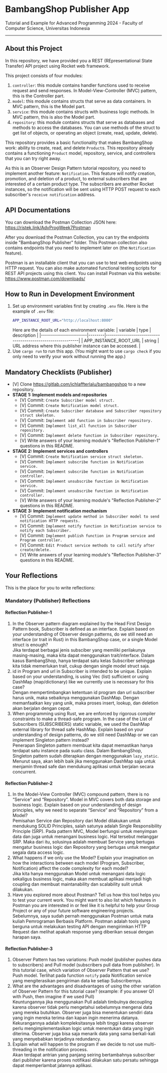 # BambangShop Publisher App
Tutorial and Example for Advanced Programming 2024 - Faculty of Computer Science, Universitas Indonesia

---
## About this Project

In this repository, we have provided you a REST (REpresentational State Transfer) API project using Rocket web framework.

This project consists of four modules:
1.  `controller`: this module contains handler functions used to receive request and send responses.
    In Model-View-Controller (MVC) pattern, this is the Controller part.
2.  `model`: this module contains structs that serve as data containers.
    In MVC pattern, this is the Model part.
3.  `service`: this module contains structs with business logic methods.
    In MVC pattern, this is also the Model part.
4.  `repository`: this module contains structs that serve as databases and methods to access the databases.
    You can use methods of the struct to get list of objects, or operating an object (create, read, update, delete).

This repository provides a basic functionality that makes BambangShop work: ability to create, read, and delete `Product`s.
This repository already contains a functioning `Product` model, repository, service, and controllers that you can try right away.

As this is an Observer Design Pattern tutorial repository, you need to implement another feature: `Notification`.
This feature will notify creation, promotion, and deletion of a product, to external subscribers that are interested of a certain product type.
The subscribers are another Rocket instances, so the notification will be sent using HTTP POST request to each subscriber's `receive notification` address.

## API Documentations

You can download the Postman Collection JSON here: https://ristek.link/AdvProgWeek7Postman

After you download the Postman Collection, you can try the endpoints inside "BambangShop Publisher" folder.
This Postman collection also contains endpoints that you need to implement later on (the `Notification` feature).

Postman is an installable client that you can use to test web endpoints using HTTP request.
You can also make automated functional testing scripts for REST API projects using this client.
You can install Postman via this website: https://www.postman.com/downloads/

## How to Run in Development Environment
1.  Set up environment variables first by creating `.env` file.
    Here is the example of `.env` file:
    ```bash
    APP_INSTANCE_ROOT_URL="http://localhost:8000"
    ```
    Here are the details of each environment variable:
    | variable              | type   | description                                                |
    |-----------------------|--------|------------------------------------------------------------|
    | APP_INSTANCE_ROOT_URL | string | URL address where this publisher instance can be accessed. |
2.  Use `cargo run` to run this app.
    (You might want to use `cargo check` if you only need to verify your work without running the app.)

## Mandatory Checklists (Publisher)
-   [V] Clone https://gitlab.com/ichlaffterlalu/bambangshop to a new repository.
-   **STAGE 1: Implement models and repositories**
    -   [V] Commit: `Create Subscriber model struct.`
    -   [V] Commit: `Create Notification model struct.`
    -   [V] Commit: `Create Subscriber database and Subscriber repository struct skeleton.`
    -   [V] Commit: `Implement add function in Subscriber repository.`
    -   [V] Commit: `Implement list_all function in Subscriber repository.`
    -   [V] Commit: `Implement delete function in Subscriber repository.`
    -   [V] Write answers of your learning module's "Reflection Publisher-1" questions in this README.
-   **STAGE 2: Implement services and controllers**
    -   [V] Commit: `Create Notification service struct skeleton.`
    -   [V] Commit: `Implement subscribe function in Notification service.`
    -   [V] Commit: `Implement subscribe function in Notification controller.`
    -   [V] Commit: `Implement unsubscribe function in Notification service.`
    -   [V] Commit: `Implement unsubscribe function in Notification controller.`
    -   [V] Write answers of your learning module's "Reflection Publisher-2" questions in this README.
-   **STAGE 3: Implement notification mechanism**
    -   [V] Commit: `Implement update method in Subscriber model to send notification HTTP requests.`
    -   [V] Commit: `Implement notify function in Notification service to notify each Subscriber.`
    -   [V] Commit: `Implement publish function in Program service and Program controller.`
    -   [V] Commit: `Edit Product service methods to call notify after create/delete.`
    -   [V] Write answers of your learning module's "Reflection Publisher-3" questions in this README.

## Your Reflections
This is the place for you to write reflections:

### Mandatory (Publisher) Reflections

#### Reflection Publisher-1
1. In the Observer pattern diagram explained by the Head First Design Pattern book, Subscriber is defined as an interface. Explain based on your understanding of Observer design patterns, do we still need an interface (or trait in Rust) in this BambangShop case, or a single Model struct is enough? <br>
Jika terdapat berbagai jenis subsciber yang memiliki perilakunya masing-masing, maka kita dapat menggunakan trait/interface. Dalam kasus BambangShop, hanya terdapat satu kelas Subscriber sehingga kita tidak memerlukan trait, cukup dengan single model struct saja.
2. id in Program and url in Subscriber is intended to be unique. Explain based on your understanding, is using Vec (list) sufficient or using DashMap (map/dictionary) like we currently use is necessary for this case? <br>
Dengan mempertimbangkan ketentuan id program dan url subscriber harus unik, maka sebaiknya menggunakan DashMap. Dengan memanfaatkan key yang unik, maka proses insert, lookup, dan deletion akan berjalan dengan cepat.
3. When programming using Rust, we are enforced by rigorous compiler constraints to make a thread-safe program. In the case of the List of Subscribers (SUBSCRIBERS) static variable, we used the DashMap external library for thread safe HashMap. Explain based on your understanding of design patterns, do we still need DashMap or we can implement Singleton pattern instead? <br>
Penerapan Singleton pattern membuat kita dapat memastikan hanya terdapat satu instance pada suatu class. Dalam BambangShop, Singleton pattern sudah diterapkan dengan menggunakan `lazy_static`. Menurut saya, akan lebih baik jika menggunakan DashMap saja untuk menjamin thread safe dan mendukung aplikasi untuk berjalan secara concurrent.
#### Reflection Publisher-2
1. In the Model-View Controller (MVC) compound pattern, there is no “Service” and “Repository”. Model in MVC covers both data storage and business logic. Explain based on your understanding of design principles, why we need to separate “Service” and “Repository” from a Model? <br>
Pemisahan Service dan Repository dari Model dilakukan untuk mendukung SOLID Principles, salah satunya adalah Single Responsibility Principle (SRP). Pada pattern MVC, Model berfungsi untuk menyimpan data dan juga untuk menangani business logic. Hal tersebut melanggar SRP. Maka dari itu, solusinya adalah membuat Service yang bertugas mengatur business logic dan Repository yang bertugas untuk mengatur segala data access logic.
2. What happens if we only use the Model? Explain your imagination on how the interactions between each model (Program, Subscriber, Notification) affect the code complexity for each model? <br>
Jika kita hanya menggunakan Model untuk menangani data logic sekaligus business logic, maka akan membuat aplikasi menjadi high coupling dan membuat maintanability dan scalability sulit untuk dilakukan.
3. Have you explored more about Postman? Tell us how this tool helps you to test your current work. You might want to also list which features in Postman you are interested in or feel like it is helpful to help your Group Project or any of your future software engineering projects. <br>
Sebelumnya, saya sudah pernah menggunakan Postman untuk mata kuliah Pemrograman Berbasis Platform. Postman adalah tools yang berguna untuk melakukan testing API dengan mengirimkan HTTP Request dan melihat apakah response yang diberikan sesuai dengan harapan saya.
#### Reflection Publisher-3
1. Observer Pattern has two variations: Push model (publisher pushes data to subscribers) and Pull model (subscribers pull data from publisher). In this tutorial case, which variation of Observer Pattern that we use?<br>
Push model. Terlihat pada function `notify` pada Notification service yang mengiterasikan pengiriman data ke setiap Subscribernya.
2. What are the advantages and disadvantages of using the other variation of Observer Pattern for this tutorial case? (example: if you answer Q1 with Push, then imagine if we used Pull) <br>
Keuntungannya jika menggunakan Pull adalah timbulnya decoupling karena observer tidak perlu mengetahui sebelumnya mengenai data yang mereka butuhkan. Observer juga bisa menentukan sendiri data yang ingin mereka terima dan kapan ingin menerima datanya. Kekurangannya adalah kompleksitasnya lebih tinggi karena observer perlu mengimplementasikan logic untuk menentukan data yang ingin diterima. Observer juga bisa saja menarik data yang sama berkali-kali yang menyebabkan terjadinya redundancy.
3. Explain what will happen to the program if we decide to not use multi-threading in the notification process. <br>
Akan terdapat antrian yang panjang seiring bertambahnya subscriber dari publisher karena proses notifikasi dilakukan satu persatu sehingga dapat memperlambat jalannya aplikasi.